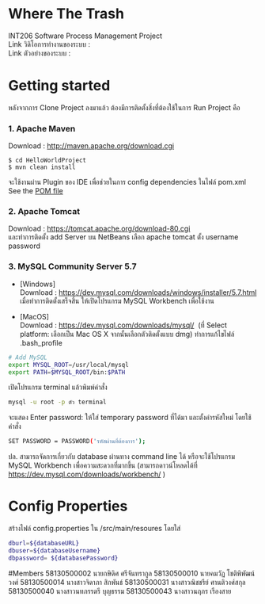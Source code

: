 # Where The Trash
INT206 Software Process Management Project  
Link วิดิโอการทำงานของระบบ :  
Link ตัวอย่างของระบบ :   

# Getting started
หลังจากการ Clone Project ลงมาแล้ว ต้องมีการติดตั้งสิ่งที่ต้องใช้ในการ Run Project คือ

### 1. Apache Maven 
Download : http://maven.apache.org/download.cgi 
```
$ cd HelloWorldProject
$ mvn clean install
```
จะใช้งานผ่าน Plugin ของ IDE เพื่อช่วยในการ config dependencies ในไฟล์ pom.xml <br/>
See the [POM file](https://github.com/jidapamy/HelloWorldProject/blob/master/pom.xml)



### 2. Apache Tomcat  

Download : https://tomcat.apache.org/download-80.cgi   
และทำการติดตั้ง add Server บน NetBeans เลือก apache tomcat ตั้ง username  password   



### 3. MySQL Community Server 5.7 	
* [Windows]  
Download : https://dev.mysql.com/downloads/windows/installer/5.7.html  
เมื่อทำการติดตั้งเสร็จสิ้น ให้เปิดโปรแกรม MySQL Workbench เพื่อใช้งาน

* [MacOS]  
Download : https://dev.mysql.com/downloads/mysql/  (ที่ Select platform: เลือกเป็น Mac OS X จากนั้นเลือกตัวติดตั้งแบบ dmg)
ทำการแก้ไขไฟล์ .bash_profile
```bash
# Add MySQL 
export MYSQL_ROOT=/usr/local/mysql 
export PATH=$MYSQL_ROOT/bin:$PATH
```
เปิดโปรแกรม terminal แล้วพิมพ์คำสั่ง  

```bash
mysql -u root -p ตัว terminal 
```
จะแสดง Enter password: ให้ใส่ temporary password ที่ได้มา
และตั้งค่ารหัสใหม่ โดยใช้คำสั่ง  

```bash
SET PASSWORD = PASSWORD('รหัสผ่านที่ต้องการ'); 
```
ปล. สามารถจัดการเกี่ยวกับ database ผ่านทาง command line ได้ หรือจะใช้โปรแกรม MySQL Workbench เพื่อความสะดวกที่มากขึ้น 
(สามารถดาวน์โหลดได้ที่ https://dev.mysql.com/downloads/workbench/ )

# Config Properties
สร้างไฟล์ config.properties ใน /src/main/resoures โดยใส่
```bash
dburl=${databaseURL}
dbuser=${databaseUsername}
dbpassword= ${databasePassword}
```
#Members
58130500002 นายกษิดิศ ศรีจันทรากูล 
58130500010 นายคมวัฏ โชติพิพัฒน์วงศ์ 
58130500014 นางสาวจิดาภา สิกพันธ์ 
58130500031 นางสาวณิชชรีย์ ศานติวงศ์สกุล 
58130500040 นางสาวนทภรรตรี บุญธรรม 
58130500043 นางสาวนฤภร เรืองสาย
